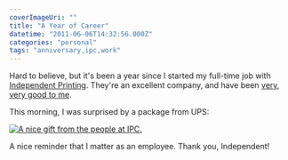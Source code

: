```yaml
---
coverImageUri: ""
title: "A Year of Career"
datetime: "2011-06-06T14:32:56.000Z"
categories: "personal"
tags: "anniversary,ipc,work"
---
```


Hard to believe, but it's been a year since I started my full-time job with [Independent Printing](http://www.independentinc.com/ "Independent Printing Co., Inc."). They're an excellent company, and have been [very](https://www.brandonmartinez.com/2010/06/19/full-time/ "Full-Time!"), [very good to me](https://www.brandonmartinez.com/2010/12/19/moving-on-up/ "Moving on Up").

This morning, I was surprised by a package from UPS:

[![](http://assets.brandonmartinez.com/brandonmartinez/2011/06/20110606004-575x575.jpg "A nice gift from the people at IPC.")](http://assets.brandonmartinez.com/brandonmartinez/2011/06/20110606004.jpg)

A nice reminder that I matter as an employee. Thank you, Independent!
